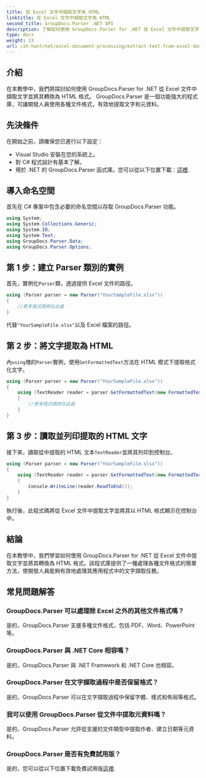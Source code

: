 ```yaml
---
title: 從 Excel 文件中擷取文字為 HTML
linktitle: 從 Excel 文件中擷取文字為 HTML
second_title: GroupDocs.Parser .NET API
description: 了解如何使用 GroupDocs.Parser for .NET 從 Excel 文件中提取文字並將其轉換為 HTML。
type: docs
weight: 13
url: /zh-hant/net/excel-document-processing/extract-text-from-excel-document-as-html/
---
```

## 介紹
在本教學中，我們將探討如何使用 GroupDocs.Parser for .NET 從 Excel 文件中擷取文字並將其轉換為 HTML 格式。 GroupDocs.Parser 是一個功能強大的程式庫，可讓開發人員使用各種文件格式，有效地提取文字和元資料。
## 先決條件
在開始之前，請確保您已進行以下設定：
- Visual Studio 安裝在您的系統上。
- 對 C# 程式設計有基本了解。
- 用於 .NET 的 GroupDocs.Parser 函式庫。您可以從以下位置下載：[這裡](https://releases.groupdocs.com/parser/net/).
## 導入命名空間
首先在 C# 專案中包含必要的命名空間以存取 GroupDocs.Parser 功能。
```csharp
using System;
using System.Collections.Generic;
using System.IO;
using System.Text;
using GroupDocs.Parser.Data;
using GroupDocs.Parser.Options;
```
## 第 1 步：建立 Parser 類別的實例
首先，實例化`Parser`類，透過提供 Excel 文件的路徑。
```csharp
using (Parser parser = new Parser("YourSampleFile.xlsx"))
{
    //更多程式碼將在此處
}
```
代替`"YourSampleFile.xlsx"`以及 Excel 檔案的路徑。
## 第 2 步：將文字提取為 HTML
內`using`塊的`Parser`實例，使用`GetFormattedText`方法在 HTML 模式下提取格式化文字。
```csharp
using (Parser parser = new Parser("YourSampleFile.xlsx"))
{
    using (TextReader reader = parser.GetFormattedText(new FormattedTextOptions(FormattedTextMode.Html)))
    {
        //更多程式碼將在此處
    }
}
```
## 第 3 步：讀取並列印提取的 HTML 文字
接下來，讀取從中提取的 HTML 文本`TextReader`並將其列印到控制台。
```csharp
using (Parser parser = new Parser("YourSampleFile.xlsx"))
{
    using (TextReader reader = parser.GetFormattedText(new FormattedTextOptions(FormattedTextMode.Html)))
    {
        Console.WriteLine(reader.ReadToEnd());
    }
}
```
執行後，此程式碼將從 Excel 文件中提取文字並將其以 HTML 格式顯示在控制台中。
## 結論
在本教學中，我們學習如何使用 GroupDocs.Parser for .NET 從 Excel 文件中提取文字並將其轉換為 HTML 格式。該程式庫提供了一種處理各種文件格式的簡單方法，使開發人員能夠有效地處理其應用程式中的文字擷取任務。

## 常見問題解答
### GroupDocs.Parser 可以處理除 Excel 之外的其他文件格式嗎？
是的，GroupDocs.Parser 支援多種文件格式，包括 PDF、Word、PowerPoint 等。
### GroupDocs.Parser 與 .NET Core 相容嗎？
是的，GroupDocs.Parser 與 .NET Framework 和 .NET Core 也相容。
### GroupDocs.Parser 在文字擷取過程中是否保留格式？
是的，GroupDocs.Parser 可以在文字擷取過程中保留字體、樣式和佈局等格式。
### 我可以使用 GroupDocs.Parser 從文件中提取元資料嗎？
是的，GroupDocs.Parser 允許從支援的文件類型中提取作者、建立日期等元資料。
### GroupDocs.Parser 是否有免費試用版？
是的，您可以從以下位置下載免費試用版[這裡](https://releases.groupdocs.com/).